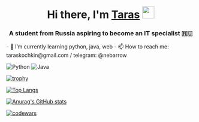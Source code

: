 <h1 align="center">Hi there, I'm <a href= target="_blank">Taras</a> 
<img src="https://github.com/blackcater/blackcater/raw/main/images/Hi.gif" height="32"/></h1>
<h3 align="center">A student from Russia aspiring to become an IT specialist 🇷🇺</h3>
- 🌱 I’m currently learning python, java, web
- 📫 How to reach me: taraskochkin@gmail.com / telegram: @nebarrow

![Python](https://img.shields.io/badge/python-3670A0?style=for-the-badge&logo=python&logoColor=ffdd54)   ![Java](https://img.shields.io/badge/java-%23ED8B00.svg?style=for-the-badge&logo=java&logoColor=white)



[![trophy](https://github-profile-trophy.vercel.app/?username=nebarrow)](https://github.com/ryo-ma/github-profile-trophy)

[![Top Langs](https://github-readme-stats.vercel.app/api/top-langs/?username=nebarrow)](https://github.com/anuraghazra/github-readme-stats)

[![Anurag's GitHub stats](https://github-readme-stats.vercel.app/api?username=nebarrow)](https://github.com/anuraghazra/github-readme-stats)

[![codewars](https://www.codewars.com/users/nebarrow/badges/small)](https://www.codewars.com/users/nebarrow) 
